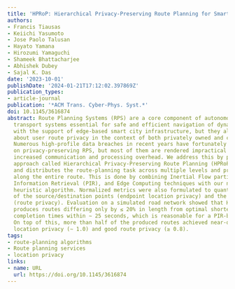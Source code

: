 ```yaml
---
title: 'HPRoP: Hierarchical Privacy-Preserving Route Planning for Smart Cities'
authors:
- Francis Tiausas
- Keiichi Yasumoto
- Jose Paolo Talusan
- Hayato Yamana
- Hirozumi Yamaguchi
- Shameek Bhattacharjee
- Abhishek Dubey
- Sajal K. Das
date: '2023-10-01'
publishDate: '2024-01-21T17:12:02.397869Z'
publication_types:
- article-journal
publication: '*ACM Trans. Cyber-Phys. Syst.*'
doi: 10.1145/3616874
abstract: Route Planning Systems (RPS) are a core component of autonomous personal
  transport systems essential for safe and efficient navigation of dynamic urban environments
  with the support of edge-based smart city infrastructure, but they also raise concerns
  about user route privacy in the context of both privately owned and commercial vehicles.
  Numerous high-profile data breaches in recent years have fortunately motivated research
  on privacy-preserving RPS, but most of them are rendered impractical by greatly
  increased communication and processing overhead. We address this by proposing an
  approach called Hierarchical Privacy-Preserving Route Planning (HPRoP), which divides
  and distributes the route-planning task across multiple levels and protects locations
  along the entire route. This is done by combining Inertial Flow partitioning, Private
  Information Retrieval (PIR), and Edge Computing techniques with our novel route-planning
  heuristic algorithm. Normalized metrics were also formulated to quantify the privacy
  of the source/destination points (endpoint location privacy) and the route itself
  (route privacy). Evaluation on a simulated road network showed that HPRoP reliably
  produces routes differing only by ≤ 20% in length from optimal shortest paths, with
  completion times within ∼ 25 seconds, which is reasonable for a PIR-based approach.
  On top of this, more than half of the produced routes achieved near-optimal endpoint
  location privacy (∼ 1.0) and good route privacy (≥ 0.8).
tags:
- route-planning algorithms
- Route planning services
- location privacy
links:
- name: URL
  url: https://doi.org/10.1145/3616874
---
```

